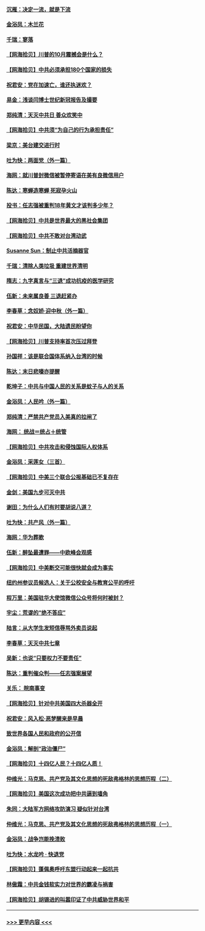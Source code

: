 #### [沉雁：决定一流，就是下流](../pages/nsc993/n12432128.md?t=09271102) 
#### [金浴凤：木兰花](../pages/nsc993/n12432124.md?t=09271102) 
#### [千瑞：寥落](../pages/nsc993/n12432071.md?t=09271102) 
#### [【网海拾贝】川普的10月震撼会是什么？](../pages/nsc993/n12431624.md?t=09271102) 
#### [【网海拾贝】中共必须承担180个国家的损失](../pages/nsc993/n12428893.md?t=09271102) 
#### [祝君安：党在加速亡，谁还执迷欢？](../pages/nsc993/n12428652.md?t=09271102) 
#### [易金：浅谈闫博士世纪新冠报告及撮要](../pages/nsc993/n12426822.md?t=09271102) 
#### [郑纯清：天灭中共日 善众欢笑中](../pages/nsc993/n12426784.md?t=09271102) 
#### [【网海拾贝】中共须“为自己的行为承担责任”](../pages/nsc993/n12426067.md?t=09271102) 
#### [梁京：美台建交进行时](../pages/nsc993/n12424066.md?t=09271102) 
#### [吐为快：两面党（外一篇）](../pages/nsc993/n12424043.md?t=09271102) 
#### [海网：就川普封微信被暂停寄语在美有良微信用户](../pages/nsc993/n12424021.md?t=09271102) 
#### [陈达：寒蝉造寒蝉 死寂孕火山](../pages/nsc993/n12423958.md?t=09271102) 
#### [投书：任志强被重判18年黄文才该判多少年？](../pages/nsc993/n12423672.md?t=09271102) 
#### [【网海拾贝】中共是世界最大的黑社会集团](../pages/nsc993/n12423543.md?t=09271102) 
#### [【网海拾贝】中共不敢对台湾动武](../pages/nsc993/n12421418.md?t=09271102) 
#### [Susanne Sun：制止中共活摘器官](../pages/nsc993/n12419654.md?t=09271102) 
#### [千瑞：清除人类垃圾 重建世界清明](../pages/nsc993/n12419414.md?t=09271102) 
#### [隋志：九字真言与“三退”成功抗疫的医学研究](../pages/nsc993/n12419248.md?t=09271102) 
#### [伍新：未来属良善 三退赶紧办](../pages/nsc993/n12418496.md?t=09271102) 
#### [李春草：念奴娇·迎中秋（外一篇）](../pages/nsc993/n12418465.md?t=09271102) 
#### [祝君安：中华民国，大陆遗民盼望你](../pages/nsc993/n12418089.md?t=09271102) 
#### [【网海拾贝】川普支持率首次压过拜登](../pages/nsc993/n12418050.md?t=09271102) 
#### [孙国祥：该是联合国体系纳入台湾的时候](../pages/nsc993/n12417369.md?t=09271102) 
#### [陈达：末日悲嚎亦提醒](../pages/nsc993/n12416736.md?t=09271102) 
#### [乾坤子：中共与中国人民的关系是蚊子与人的关系](../pages/nsc993/n12416632.md?t=09271102) 
#### [金浴凤：人民吟（外一篇）](../pages/nsc993/n12416567.md?t=09271102) 
#### [郑纯清：严禁共产党员入美真的拉闸了](../pages/nsc993/n12416550.md?t=09271102) 
#### [海网： 统战＝统占＋统管](../pages/nsc993/n12416404.md?t=09271102) 
#### [【网海拾贝】中共攻击和侵蚀国际人权体系](../pages/nsc993/n12416250.md?t=09271102) 
#### [金浴凤：采莲女（三首）](../pages/nsc993/n12415517.md?t=09271102) 
#### [【网海拾贝】中美三个联合公报基础已不复存在](../pages/nsc993/n12415054.md?t=09271102) 
#### [金剑：美国九步可灭中共](../pages/nsc993/n12413183.md?t=09271102) 
#### [谢田：为什么人们有时要胡说八道？](../pages/nsc993/n12411861.md?t=09271102) 
#### [吐为快：共产风（外一篇）](../pages/nsc993/n12411761.md?t=09271102) 
#### [海网：华为葬歌](../pages/nsc993/n12410381.md?t=09271102) 
#### [伍新：醉坠最遭罪——中欧峰会观感](../pages/nsc993/n12410364.md?t=09271102) 
#### [【网海拾贝】中美断交可能很快就会成为事实](../pages/nsc993/n12409495.md?t=09271102) 
#### [纽约州参议员候选人：关于公校安全与教育公平的呼吁](../pages/nsc993/n12409228.md?t=09271102) 
#### [程万里：美国驻华大使馆微信公众号将何时被封？](../pages/nsc993/n12407397.md?t=09271102) 
#### [宇尘：荒谬的“绝不答应”](../pages/nsc993/n12407360.md?t=09271102) 
#### [陆言：从大学生发短信辱骂外卖员说起](../pages/nsc993/n12407285.md?t=09271102) 
#### [李春草：天灭中共七章](../pages/nsc993/n12406988.md?t=09271102) 
#### [吴新：也说“只要权力不要责任”](../pages/nsc993/n12406966.md?t=09271102) 
#### [陈达：重判催众判——任志强案展望](../pages/nsc993/n12404540.md?t=09271102) 
#### [关乐： 皖南事变](../pages/nsc993/n12404288.md?t=09271102) 
#### [【网海拾贝】针对中共美国四大杀器全开](../pages/nsc993/n12404172.md?t=09271102) 
#### [祝君安：风入松‧恶梦醒来是早晨](../pages/nsc993/n12401953.md?t=09271102) 
#### [致世界各国人民和政府的公开信](../pages/nsc993/n12401824.md?t=09271102) 
#### [金浴凤：解剖“政治僵尸”](../pages/nsc993/n12401808.md?t=09271102) 
#### [【网海拾贝】十四亿人民？十四亿人质！](../pages/nsc993/n12401708.md?t=09271102) 
#### [仲维光：马克思、共产党及其文化思想的死敌弗格林的思想历程（二）](../pages/nsc993/n12399107.md?t=09271102) 
#### [【网海拾贝】美国这次成功把中共逼到墙角](../pages/nsc993/n12400173.md?t=09271102) 
#### [朱同：大陆军方网络攻防演习 疑似针对台湾](../pages/nsc993/n12399868.md?t=09271102) 
#### [仲维光：马克思、共产党及其文化思想的死敌弗格林的思想历程（一）](../pages/nsc993/n12398341.md?t=09271102) 
#### [金浴凤：战争岂能挽溃败](../pages/nsc993/n12398855.md?t=09271102) 
#### [吐为快：水龙吟 · 快退党](../pages/nsc993/n12398849.md?t=09271102) 
#### [【网海拾贝】蓬佩奥呼吁东盟行动起来一起抗共](../pages/nsc993/n12398291.md?t=09271102) 
#### [林傲霜：中共金钱软实力对世界的霸凌与祸害](../pages/nsc993/n12397515.md?t=09271102) 
#### [【网海拾贝】胡锡进的叫嚣印证了中共威胁世界和平](../pages/nsc993/n12397455.md?t=09271102) 

----
#### [ >>> 更早内容 <<< ](../indexes/nsc993-earlier.md)
